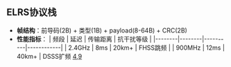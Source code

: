 ## ELRS协议栈
- ​**帧结构**​：前导码(2B) + 类型(1B) + payload(8-64B) + CRC(2B)
- ​**性能指标**​：
  | 频段   | 延迟   | 传输距离 | 抗干扰等级 |
  |--------|--------|----------|------------|
  | 2.4GHz | 8ms    | 20km+    | FHSS跳频   |
  | 900MHz | 12ms   | 40km+    | DSSS扩频   [4,9](@ref)